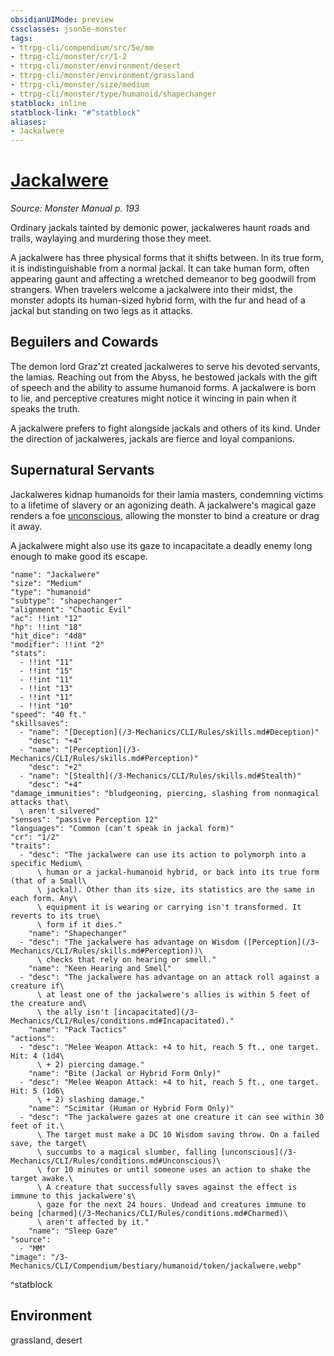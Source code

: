 ```yaml
---
obsidianUIMode: preview
cssclasses: json5e-monster
tags:
- ttrpg-cli/compendium/src/5e/mm
- ttrpg-cli/monster/cr/1-2
- ttrpg-cli/monster/environment/desert
- ttrpg-cli/monster/environment/grassland
- ttrpg-cli/monster/size/medium
- ttrpg-cli/monster/type/humanoid/shapechanger
statblock: inline
statblock-link: "#^statblock"
aliases:
- Jackalwere
---
```

# [Jackalwere](3-Mechanics\CLI\Compendium\bestiary\humanoid/jackalwere.md)
*Source: Monster Manual p. 193*  

Ordinary jackals tainted by demonic power, jackalweres haunt roads and trails, waylaying and murdering those they meet.

A jackalwere has three physical forms that it shifts between. In its true form, it is indistinguishable from a normal jackal. It can take human form, often appearing gaunt and affecting a wretched demeanor to beg goodwill from strangers. When travelers welcome a jackalwere into their midst, the monster adopts its human-sized hybrid form, with the fur and head of a jackal but standing on two legs as it attacks.

## Beguilers and Cowards

The demon lord Graz'zt created jackalweres to serve his devoted servants, the lamias. Reaching out from the Abyss, he bestowed jackals with the gift of speech and the ability to assume humanoid forms. A jackalwere is born to lie, and perceptive creatures might notice it wincing in pain when it speaks the truth.

A jackalwere prefers to fight alongside jackals and others of its kind. Under the direction of jackalweres, jackals are fierce and loyal companions.

## Supernatural Servants

Jackalweres kidnap humanoids for their lamia masters, condemning victims to a lifetime of slavery or an agonizing death. A jackalwere's magical gaze renders a foe [unconscious](/3-Mechanics/CLI/Rules/conditions.md#Unconscious), allowing the monster to bind a creature or drag it away.

A jackalwere might also use its gaze to incapacitate a deadly enemy long enough to make good its escape.

```statblock
"name": "Jackalwere"
"size": "Medium"
"type": "humanoid"
"subtype": "shapechanger"
"alignment": "Chaotic Evil"
"ac": !!int "12"
"hp": !!int "18"
"hit_dice": "4d8"
"modifier": !!int "2"
"stats":
  - !!int "11"
  - !!int "15"
  - !!int "11"
  - !!int "13"
  - !!int "11"
  - !!int "10"
"speed": "40 ft."
"skillsaves":
  - "name": "[Deception](/3-Mechanics/CLI/Rules/skills.md#Deception)"
    "desc": "+4"
  - "name": "[Perception](/3-Mechanics/CLI/Rules/skills.md#Perception)"
    "desc": "+2"
  - "name": "[Stealth](/3-Mechanics/CLI/Rules/skills.md#Stealth)"
    "desc": "+4"
"damage_immunities": "bludgeoning, piercing, slashing from nonmagical attacks that\
  \ aren't silvered"
"senses": "passive Perception 12"
"languages": "Common (can't speak in jackal form)"
"cr": "1/2"
"traits":
  - "desc": "The jackalwere can use its action to polymorph into a specific Medium\
      \ human or a jackal-humanoid hybrid, or back into its true form (that of a Small\
      \ jackal). Other than its size, its statistics are the same in each form. Any\
      \ equipment it is wearing or carrying isn't transformed. It reverts to its true\
      \ form if it dies."
    "name": "Shapechanger"
  - "desc": "The jackalwere has advantage on Wisdom ([Perception](/3-Mechanics/CLI/Rules/skills.md#Perception))\
      \ checks that rely on hearing or smell."
    "name": "Keen Hearing and Smell"
  - "desc": "The jackalwere has advantage on an attack roll against a creature if\
      \ at least one of the jackalwere's allies is within 5 feet of the creature and\
      \ the ally isn't [incapacitated](/3-Mechanics/CLI/Rules/conditions.md#Incapacitated)."
    "name": "Pack Tactics"
"actions":
  - "desc": "Melee Weapon Attack: +4 to hit, reach 5 ft., one target. Hit: 4 (1d4\
      \ + 2) piercing damage."
    "name": "Bite (Jackal or Hybrid Form Only)"
  - "desc": "Melee Weapon Attack: +4 to hit, reach 5 ft., one target. Hit: 5 (1d6\
      \ + 2) slashing damage."
    "name": "Scimitar (Human or Hybrid Form Only)"
  - "desc": "The jackalwere gazes at one creature it can see within 30 feet of it.\
      \ The target must make a DC 10 Wisdom saving throw. On a failed save, the target\
      \ succumbs to a magical slumber, falling [unconscious](/3-Mechanics/CLI/Rules/conditions.md#Unconscious)\
      \ for 10 minutes or until someone uses an action to shake the target awake.\
      \ A creature that successfully saves against the effect is immune to this jackalwere's\
      \ gaze for the next 24 hours. Undead and creatures immune to being [charmed](/3-Mechanics/CLI/Rules/conditions.md#Charmed)\
      \ aren't affected by it."
    "name": "Sleep Gaze"
"source":
  - "MM"
"image": "/3-Mechanics/CLI/Compendium/bestiary/humanoid/token/jackalwere.webp"
```
^statblock

## Environment

grassland, desert